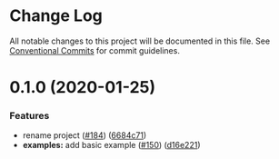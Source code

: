 # Change Log

All notable changes to this project will be documented in this file.
See [Conventional Commits](https://conventionalcommits.org) for commit guidelines.

# 0.1.0 (2020-01-25)


### Features

* rename project ([#184](https://github.com/presentosaurus/presentosaurus/issues/184)) ([6684c71](https://github.com/presentosaurus/presentosaurus/commit/6684c71))
* **examples:** add basic example ([#150](https://github.com/presentosaurus/presentosaurus/issues/150)) ([d16e221](https://github.com/presentosaurus/presentosaurus/commit/d16e221))
